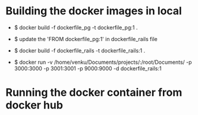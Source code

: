 # Building the docker images in local

* $ docker build -f dockerfile_pg -t dockerfile_pg:1 .

* $ update the 'FROM dockerfile_pg:1' in dockerfile_rails file

* $ docker build -f dockerfile_rails -t dockerfile_rails:1 .

* $ docker run -v /home/venku/Documents/projects/:/root/Documents/ -p 3000:3000 -p 3001:3001 -p 9000:9000 -d dockerfile_rails:1

# Running the docker container from docker hub
